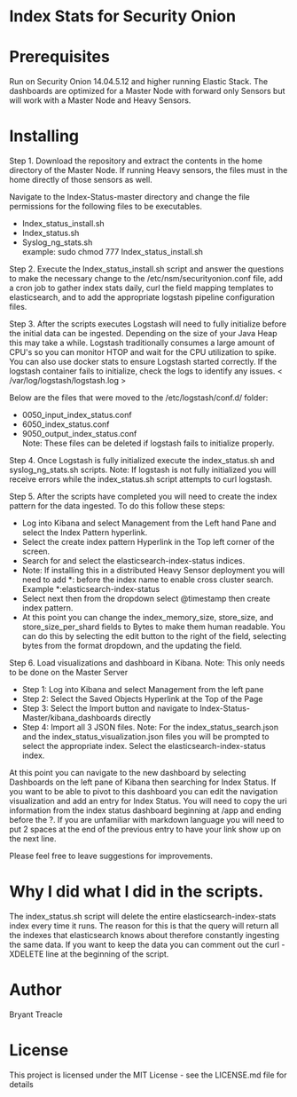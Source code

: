 
# Index Stats for Security Onion 
 
# Prerequisites 
Run on Security Onion 14.04.5.12 and higher running Elastic Stack.  The dashboards are optimized for a Master Node with forward only Sensors but will work with a Master Node and Heavy Sensors. 
# Installing 
Step 1. Download the repository and extract the contents in the home directory of the Master Node.  If running Heavy sensors, the files must in the home directly of those sensors as well. 
 
Navigate to the Index-Status-master directory and change the file permissions for the following files to be executables.   
* Index_status_install.sh   
* Index_status.sh   
* Syslog_ng_stats.sh   
example: sudo chmod 777 Index_status_install.sh 
 
Step 2. Execute the Index_status_install.sh script and answer the questions to make the necessary change to the /etc/nsm/securityonion.conf file, add a cron job to gather index stats daily, curl the field mapping templates to elasticsearch, and to add the appropriate logstash pipeline configuration files.  
 
Step 3. After the scripts executes Logstash will need to fully initialize before the initial data can be ingested. Depending on the size of your Java Heap this may take a while.  Logstash traditionally consumes a large amount of CPU's so you can monitor HTOP and wait for the CPU utilization to spike.  You can also use docker stats to ensure Logstash started correctly.  If the logstash container fails to initialize, check the logs to identify any issues.  < /var/log/logstash/logstash.log >  
 
Below are the files that were moved to the /etc/logstash/conf.d/ folder:   
* 0050_input_index_status.conf   
* 6050_index_status.conf   
* 9050_output_index_status.conf   
Note: These files can be deleted if logstash fails to initialize properly.   
 
Step 4.  Once Logstash is fully initialized execute the index_status.sh and syslog_ng_stats.sh scripts.
Note: If logstash is not fully initialized you will receive errors while the index_status.sh script attempts to curl logstash.   
 
Step 5. After the scripts have completed you will need to create the index pattern for the data ingested.  To do this follow these steps: 
* Log into Kibana and select Management from the Left hand Pane and select the Index Pattern hyperlink. 
* Select the create index pattern Hyperlink in the Top left corner of the screen.   
* Search for and select the elasticsearch-index-status indices.   
* Note: If installing this in a distributed Heavy Sensor deployment you will need to add *: before the index name to enable cross cluster search. Example *:elasticsearch-index-status   
* Select next then from the dropdown select @timestamp then create index pattern. 
* At this point you can change the index_memory_size, store_size, and store_size_per_shard fields to Bytes to make them human readable. You can do this by selecting the edit button to the right of the field, selecting bytes from the format dropdown, and the updating the field.   
 
Step 6.  Load visualizations and dashboard in Kibana. 
Note: This only needs to be done on the Master Server 
* Step 1: Log into Kibana and select Management from the left pane 
* Step 2: Select the Saved Objects Hyperlink at the Top of the Page 
* Step 3: Select the Import button and navigate to Index-Status-Master/kibana_dashboards directly 
* Step 4: Import all 3 JSON files. 
Note:  For the index_status_search.json and the index_status_visualization.json files you will be prompted to select the appropriate index.  Select the elasticsearch-index-status index. 
 
At this point you can navigate to the new dashboard by selecting Dashboards on the left pane of Kibana then searching for Index Status.  If you want to be able to pivot to this dashboard you can edit the navigation visualization and add an entry for Index Status.  You will need to copy the uri information from the index status dashboard beginning at /app and ending before the ?.  If you are unfamiliar with markdown language you will need to put 2 spaces at the end of the previous entry to have your link show up on the next line.  
 
Please feel free to leave suggestions for improvements. 

# Why I did what I did in the scripts.
The index_status.sh script will delete the entire elasticsearch-index-stats index every time it runs.  The reason for this is that the query will return all the indexes that elasticsearch knows about therefore constantly ingesting the same data. If you want to keep the data you can comment out the curl -XDELETE line at the beginning of the script.  

# Author 
Bryant Treacle 
 
# License 
This project is licensed under the MIT License - see the LICENSE.md file for details 
  
